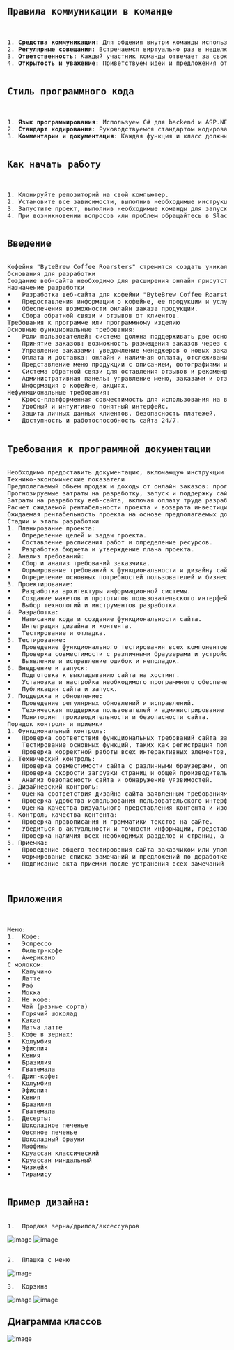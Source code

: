 <pre>
<h2>Правила коммуникации в команде</h2>

1. <b>Средства коммуникации</b>: Для общения внутри команды используем Telegram.
2. <b>Регулярные совещания</b>: Встречаемся виртуально раз в неделю для обсуждения прогресса, проблем и планов на неделю.
3. <b>Ответственность</b>: Каждый участник команды отвечает за свою область работы. Если возникают проблемы или задержки, обязательно сообщаем об этом в чате.
4. <b>Открытость и уважение</b>: Приветствуем идеи и предложения от каждого участника. Все комментарии и обсуждения ведем с уважением к мнению других.

<h2>Стиль программного кода</h2>

1. <b>Язык программирования</b>: Используем C# для backend и ASP.NET для frontend.
2. <b>Стандарт кодирования</b>: Руководствуемся стандартом кодирования от Microsoft - (<a href="https://docs.microsoft.com/en-us/dotnet/csharp/programming-guide/inside-a-program/coding-conventions">[C# Coding Conventions]</a>). Для ASP.NET следуем (<a href="https://docs.microsoft.com/en-us/aspnet/core/fundamentals/code-style">[ASP.NET Core Coding Style]</a>).
3. <b>Комментарии и документация</b>: Каждая функция и класс должны быть документированы в соответствии с XML Documentation Comments для C#. Для ASP.NET также используем XML Documentation Comments. Используем комментарии для объяснения сложных частей кода.

<h2>Как начать работу</h2>

1. Клонируйте репозиторий на свой компьютер.
2. Установите все зависимости, выполнив необходимые инструкции для настройки среды разработки для C# и ASP.NET.
3. Запустите проект, выполнив необходимые команды для запуска backend и frontend частей проекта.
4. При возникновении вопросов или проблем обращайтесь в Slack.
</pre> 

<pre>
<h2><b>Введение</b></h2>
Кофейня "ByteBrew Coffee Roarsters" стремится создать уникальное пространство, где каждый посетитель может насладиться атмосферой, кофе и разнообразным ассортиментом напитков и закусок. Для удовлетворения потребностей наших клиентов и улучшения общего опыта посещения, мы решаем разработать веб-сайт, который будет отражать наши основные принципы - удобство, доступность и высокое качество обслуживания. Веб-сайт "ByteBrew Coffee Roarsters" будет не только платформой для онлайн заказов, но и местом, где наши клиенты могут узнать больше о нашем меню, акциях, а также оставить свои отзывы и пожелания. Создание сайта является важным шагом в нашей стратегии развития и позволит нам привлечь новых клиентов и улучшить взаимодействие с текущими посетителями.
Основания для разработки
Создание веб-сайта необходимо для расширения онлайн присутствия кофейни, обеспечения удобства заказа для клиентов и сбора обратной связи для улучшения сервиса.
Назначение разработки
•	Разработка веб-сайта для кофейни "ByteBrew Coffee Roarsters" с целью:
•	Предоставления информации о кофейне, ее продукции и услугах.
•	Обеспечения возможности онлайн заказа продукции.
•	Сбора обратной связи и отзывов от клиентов.
Требования к программе или программному изделию
Основные функциональные требования:
•	Роли пользователей: система должна поддерживать две основные роли - клиенты и менеджеры по приему заказов. Клиенты должны иметь возможность создавать учетные записи, просматривать меню, размещать заказы и просматривать историю заказов. Менеджеры должны иметь доступ к панели управления заказами.
•	Принятие заказов: возможность размещения заказов через сайт или по телефону.
•	Управление заказами: уведомление менеджеров о новых заказах, возможность уточнения деталей заказа с клиентом.
•	Оплата и доставка: онлайн и наличная оплата, отслеживание статуса заказов и местоположения доставки.
•	Представление меню продукции с описанием, фотографиями и ценами.
•	Система обратной связи для оставления отзывов и рекомендаций: возможность оставления отзывов и оценок клиентами.
•	Административная панель: управление меню, заказами и отзывами через административную панель.
•	Информация о кофейне, акциях.
Нефункциональные требования:
•	Кросс-платформенная совместимость для использования на всех типах устройств.
•	Удобный и интуитивно понятный интерфейс.
•	Защита личных данных клиентов, безопасность платежей.
•	Доступность и работоспособность сайта 24/7.

<h2><b>Требования к программной документации</b></h2>
Необходимо предоставить документацию, включающую инструкции по использованию сайта для администраторов (управление заказами и отзывами клиентов) и пользователей (регистрация, просмотр меню, размещение заказов и оставление отзывов), описание архитектуры и технологий, а также инструкции по обновлению и поддержке (как обновлять и поддерживать сайт, включая процедуры обновления программного обеспечения, резервное копирование данных).
Технико-экономические показатели
Предполагаемый объем продаж и доходы от онлайн заказов: прогнозируемый объем продаж кофе и других продуктов через веб-сайт составляет около 1000 заказов в месяц в первый год работы, с постепенным увеличением до 2000 заказов в месяц к концу второго года. Средний чек заказа составляет примерно 500 рублей. Таким образом, доходы от онлайн заказов оцениваются примерно в 500 000 рублей в месяц в первый год и 1 000 000 рублей в месяц к концу второго года.
Прогнозируемые затраты на разработку, запуск и поддержку сайта:
Затраты на разработку веб-сайта, включая оплату труда разработчиков и дизайнеров, приобретение программного обеспечения и оборудования, оцениваются в 3 000 000 рублей. Затраты на маркетинг и рекламу составляют еще 2 000 000 рублей. Ежемесячные затраты на поддержку и обновление сайта оцениваются в 100 000 рублей.
Расчет ожидаемой рентабельности проекта и возврата инвестиций:
Ожидаемая рентабельность проекта на основе предполагаемых доходов и затрат оценивается примерно в 50%. Окупаемость инвестиций в разработку веб-сайта произойдет через примерно 1,5 года работы сайта. 
Стадии и этапы разработки
1. Планирование проекта:
•	Определение целей и задач проекта.
•	Составление расписания работ и определение ресурсов.
•	Разработка бюджета и утверждение плана проекта.
2. Анализ требований:
•	Сбор и анализ требований заказчика.
•	Формирование требований к функциональности и дизайну сайта.
•	Определение основных потребностей пользователей и бизнес-процессов.
3. Проектирование:
•	Разработка архитектуры информационной системы.
•	Создание макетов и прототипов пользовательского интерфейса.
•	Выбор технологий и инструментов разработки.
4. Разработка:
•	Написание кода и создание функциональности сайта.
•	Интеграция дизайна и контента.
•	Тестирование и отладка.
5. Тестирование:
•	Проведение функционального тестирования всех компонентов сайта.
•	Проверка совместимости с различными браузерами и устройствами.
•	Выявление и исправление ошибок и неполадок.
6. Внедрение и запуск:
•	Подготовка к выкладыванию сайта на хостинг.
•	Установка и настройка необходимого программного обеспечения.
•	Публикация сайта и запуск.
7. Поддержка и обновление:
•	Проведение регулярных обновлений и исправлений.
•	Техническая поддержка пользователей и администрирование сервера.
•	Мониторинг производительности и безопасности сайта.
Порядок контроля и приемки
1. Функциональный контроль:
•	Проверка соответствия функциональных требований сайта заявленным характеристикам и ожиданиям заказчика.
•	Тестирование основных функций, таких как регистрация пользователя, просмотр меню, оформление заказа и отправка обратной связи.
•	Проверка корректной работы всех интерактивных элементов, форм и кнопок на сайте.
2. Технический контроль:
•	Проверка совместимости сайта с различными браузерами, операционными системами и устройствами.
•	Проверка скорости загрузки страниц и общей производительности сайта.
•	Анализ безопасности сайта и обнаружение уязвимостей.
3. Дизайнерский контроль:
•	Оценка соответствия дизайна сайта заявленным требованиям и стилю бренда.
•	Проверка удобства использования пользовательского интерфейса и навигации по сайту.
•	Оценка качества визуального представления контента и изображений.
4. Контроль качества контента:
•	Проверка правописания и грамматики текстов на сайте.
•	Убедиться в актуальности и точности информации, представленной на страницах сайта.
•	Проверка наличия всех необходимых разделов и страниц, а также их корректного отображения.
5. Приемка:
•	Проведение общего тестирования сайта заказчиком или уполномоченным представителем.
•	Формирование списка замечаний и предложений по доработке, если таковые имеются.
•	Подписание акта приемки после устранения всех замечаний и утверждение окончательной версии сайта для публикации.

 <h2><b>Приложения</b></h2>

Меню:
1.	Кофе:
•	Эспрессо
•	Фильтр-кофе
•	Американо
С молоком:
•	Капучино
•	Латте
•	Раф
•	Мокка
2.	Не кофе:
•	Чай (разные сорта)
•	Горячий шоколад
•	Какао
•	Матча латте
3.	Кофе в зернах:
•	Колумбия
•	Эфиопия
•	Кения
•	Бразилия
•	Гватемала
4.	Дрип-кофе:
•	Колумбия
•	Эфиопия
•	Кения
•	Бразилия
•	Гватемала
5.	Десерты:
•	Шоколадное печенье
•	Овсяное печенье
•	Шоколадный брауни
•	Маффины
•	Круассан классический
•	Круассан миндальный
•	Чизкейк
•	Тирамису

<h2><b>Пример дизайна:</b></h2>
1.	Продажа зерна/дрипов/аксессуаров
</pre> 
![image](https://github.com/BaranovskyA/ByteBrew-Coffee-Roasters/assets/54361221/4833fdce-6759-427f-9fc9-cf20ca8eef4c)
![image](https://github.com/BaranovskyA/ByteBrew-Coffee-Roasters/assets/54361221/d231b44f-3182-48cf-92c3-3944cf18bca5)
<pre>
 
2.	Плашка с меню
</pre>
![image](https://github.com/BaranovskyA/ByteBrew-Coffee-Roasters/assets/54361221/4a0f34de-9fcf-479b-9e3b-8e255e58075e)
<pre>
3.	Корзина
</pre>
![image](https://github.com/BaranovskyA/ByteBrew-Coffee-Roasters/assets/54361221/fb0e464c-c78b-4687-8e9c-d887a526df81)
![image](https://github.com/BaranovskyA/ByteBrew-Coffee-Roasters/assets/54361221/a1a2f0f5-d735-4b04-aeea-0a76d884dc51)


<h2><b>Диаграмма классов</b></h2>

 ![image](https://github.com/BaranovskyA/ByteBrew-Coffee-Roasters/assets/54361221/9be4118b-d1c5-4b37-a136-516cbbeabed5)
